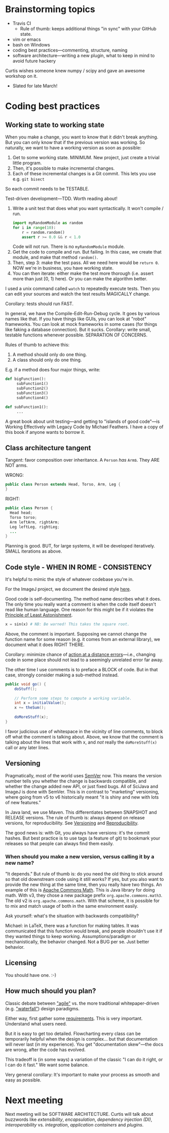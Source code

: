 # Brainstorming topics

* Travis CI
    * Rule of thumb: keeps additional things "in sync" with your GitHub state.
* vim or emacs
* bash on Windows
* coding best practices—commenting, structure, naming
* software architecture—writing a new plugin, what to keep in mind to avoid future hackery

Curtis wishes someone knew numpy / scipy and gave an awesome workshop on it.

* Slated for late March!

# Coding best practices

## Working state to working state

When you make a change, you want to know that it didn't break anything. But you can only know that if the previous version was working. So naturally, we want to have a working version as soon as possible:

1. Get to some working state. MINIMUM. New project, just create a trivial little program.
2. Then, it's possible to make incremental changes.
3. Each of these incremental changes is a Git commit. This lets you use e.g. `git bisect`

So each commit needs to be TESTABLE.

Test-driven development—TDD. Worth reading about!

1. Write a unit test that does what you want syntactically. It won't compile / run.
    ```python
    import myRandomModule as random
    for i in range(10):
        r = random.random()
        assert r >= 0.0 && r < 1.0
    ```
    Code will not run. There is no `myRandomModule` module.
2. Get the code to compile and run. But failing. In this case, we create that module, and make that method `random()`.
3. Then, step 3: make the test pass. All we need here would be `return 0`. NOW we're in business, you have working state.
4. You can then iterate: either make the test more thorough (i.e. assert more than just [0, 1) here). Or you can make the algorithm better.

I used a unix command called `watch` to repeatedly execute tests. Then you can edit your sources and watch the test results MAGICALLY change.

Corollary: tests should run FAST.

In general, we have the Compile-Edit-Run-Debug cycle. It goes by various names like that.
If you have things like GUIs, you can look at "robot" frameworks. You can look at mock frameworks in some cases (for things like faking a database connection). But it sucks.
Corollary: write small, testable functions whenever possible. SEPARATION OF CONCERNS.

Rules of thumb to achieve this:

1. A method should only do one thing.
2. A class should only do one thing.

E.g. if a method does four major things, write:
```python
def bigFunction():
     subFunction1()
     subFunction2()
     subFunction3()
     subFunction4()

def subFunction1():
     ...
```
A great book about unit testing—and getting to "islands of good code"—is Working Effectively with Legacy Code by Michael Feathers. I have a copy of this book if anyone wants to borrow it.

## Class architecture tangent

Tangent: favor composition over inheritance. A `Person` _has_ `Arm`s. They ARE NOT arms.

WRONG:
```java
public class Person extends Head, Torso, Arm, Leg {
}
```

RIGHT:
```java
public class Person {
  Head head;
  Torso torso;
  Arm leftArm, rightArm;
  Leg leftLeg, rightLeg;
  ...
}
```
Planning is good. BUT, for large systems, it will be developed iteratively. SMALL iterations as above.

## Code style - WHEN IN ROME - CONSISTENCY

It's helpful to mimic the style of whatever codebase you're in.

For the ImageJ project, we document the desired style [here](http://imagej.net/Coding_style).

Good code is self-documenting. The method name describes what it does. The only time you really want a comment is when the code itself doesn't read like human language. One reason for this might be if it violates the [Principle of Least Astonishment](https://en.wikipedia.org/wiki/Principle_of_least_astonishment).
```python
x = sin(x) # NB: Be warned! This takes the square root.
```
Above, the comment is important. Supposing we cannot change the function name for some reason (e.g. it comes from an external library), we document what it does RIGHT THERE.

Corollary: minimize chance of [action at a distance errors](https://blog.codefx.org/java/java-10-var-type-inference/#Avoiding-8220Action-At-A-Distance8221-Errors)—i.e., changing code in some place should not lead to a seemingly unrelated error far away.

The other time I use comments is to preface a BLOCK of code. But in that case, strongly consider making a sub-method instead.

```java
public void go() {
    doStuff();
    
    // Perform some steps to compute a working variable.
    int x = initialValue();
    x += theSum();
    
    doMoreStuff(x);
}
```

I favor judicious use of whitespace in the vicinity of line comments, to block off what the comment is talking about. Above, we know that the comment is talking about the lines that work with x, and _not_ really the `doMoreStuff(x)` call or any later lines.

## Versioning

Pragmatically, most of the world uses [SemVer](http://semver.org/) now. This means the version number tells you whether the change is backwards compatible, and whether the change added new API, or just fixed bugs. All of SciJava and ImageJ is done with SemVer. This is in contrast to "marketing" versioning, where going from v5 to v6 historically meant "it is shiny and new with lots of new features."

In Java land, we use Maven. This differentiates between SNAPSHOT and RELEASE versions. The rule of thumb is: always depend on release versions, for reproducibility. See [Versioning](http://imagej.net/Versioning) and [Reproducibility](http://imagej.net/Architecture#Reproducible_builds).

The good news is: with Git, you always have versions: it's the commit hashes. But best practice is to use tags (a feature of git) to bookmark your releases so that people can always find them easily.

### When should you make a new version, versus calling it by a new name?

"It depends." But rule of thumb is: do you need the old thing to stick around so that old downstream code using it still works? If yes, but you also want to provide the new thing at the same time, then you really have two things. An example of this is [Apache Commons Math](http://commons.apache.org/proper/commons-math/). This is Java library for doing math. With v3, they chose a new package prefix `org.apache.commons.math3`. The old v2 is `org.apache.commons.math`. With that scheme, it is possible for to mix and match usage of both in the same environment easily.

Ask yourself: what's the situation with backwards compatibility?

Michael: in LaTeX, there was a function for making tables. It was communicated that this function would break, and people shouldn't use it if they wanted things to keep working. Assumptions/paradigm or mechanistically, the behavior changed. Not a BUG per se. Just better behavior.

## Licensing

You should have one. :-)

## How much should you plan?

Classic debate between ["agile"](https://en.wikipedia.org/wiki/Agile_software_development) vs. the more traditional whitepaper-driven (e.g. ["waterfall"](https://en.wikipedia.org/wiki/Waterfall_model)) design paradigms.

Either way, first gather some [requirements](https://en.wikipedia.org/wiki/Software_requirements). This is very important. Understand what users need.

But it is easy to get too detailed. Flowcharting every class can be temporarily helpful when the design is complex... but that documentation will never last (in my experience). You get "documentation skew"—the docs are wrong, after the code has evolved.

This tradeoff is (in some ways) a variation of the classic "I can do it right, or I can do it fast." We want some balance.

Very general corollary: It's important to make your process as smooth and easy as possible.

# Next meeting

Next meeting will be SOFTWARE ARCHITECTURE. Curtis will talk about buzzwords like _extensibility_, _encapsulation_, _dependency injection (DI)_, _interoperability_ vs. _integration_, _application containers_ and _plugins_.
